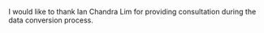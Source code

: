 I would like to thank Ian Chandra Lim for providing consultation during the data conversion process.